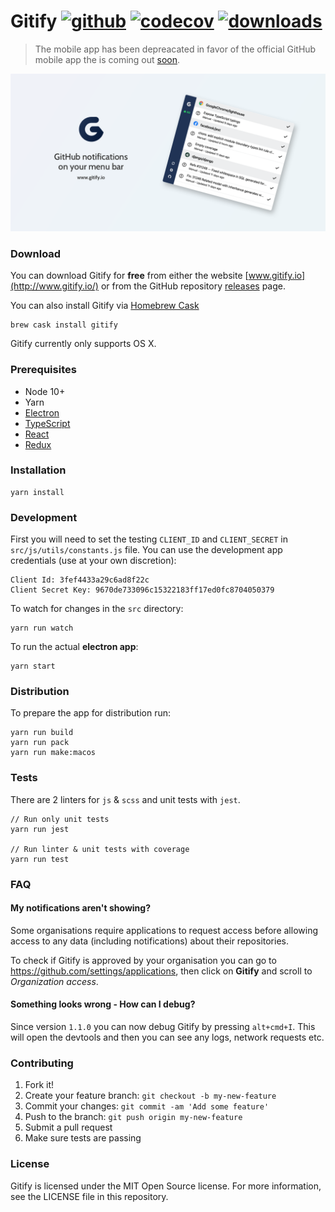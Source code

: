 # Gitify [![github][github-image]][github-url] [![codecov][codecov-image]][codecov-url] [![downloads][downloads-image]][downloads-url]

> The mobile app has been depreacated in favor of the official GitHub mobile app the is coming out [soon](https://github.com/mobile).

![Gitify](assets/images/press.png)

### Download

You can download Gitify for **free** from either the website [www.gitify.io](http://www.gitify.io/) or from the GitHub repository [releases](https://github.com/manosim/gitify/releases) page.

You can also install Gitify via [Homebrew Cask](http://caskroom.io/)

```shell
brew cask install gitify
```

Gitify currently only supports OS X.

### Prerequisites

- Node 10+
- Yarn
- [Electron](https://electronjs.org/)
- [TypeScript](https://www.typescriptlang.org/)
- [React](https://reactjs.org/)
- [Redux](http://redux.js.org/)

### Installation

    yarn install

### Development

First you will need to set the testing `CLIENT_ID` and `CLIENT_SECRET` in `src/js/utils/constants.js` file. You can use the development app credentials (use at your own discretion):

    Client Id: 3fef4433a29c6ad8f22c
    Client Secret Key: 9670de733096c15322183ff17ed0fc8704050379

To watch for changes in the `src` directory:

    yarn run watch

To run the actual **electron app**:

    yarn start

### Distribution

To prepare the app for distribution run:

    yarn run build
    yarn run pack
    yarn run make:macos

### Tests

There are 2 linters for `js` & `scss` and unit tests with `jest`.

    // Run only unit tests
    yarn run jest

    // Run linter & unit tests with coverage
    yarn run test

### FAQ

#### My notifications aren't showing?

Some organisations require applications to request access before allowing access to any data (including notifications) about their repositories.

To check if Gitify is approved by your organisation you can go to https://github.com/settings/applications, then click on **Gitify** and scroll to _Organization access_.

#### Something looks wrong - How can I debug?

Since version `1.1.0` you can now debug Gitify by pressing `alt+cmd+I`. This will open the devtools and then you can see any logs, network requests etc.

### Contributing

1. Fork it!
2. Create your feature branch: `git checkout -b my-new-feature`
3. Commit your changes: `git commit -am 'Add some feature'`
4. Push to the branch: `git push origin my-new-feature`
5. Submit a pull request
6. Make sure tests are passing

### License

Gitify is licensed under the MIT Open Source license. For more information, see the LICENSE file in this repository.

[github-image]: https://github.com/manosim/gitify/workflows/CI/badge.svg
[github-url]: https://github.com/manosim/gitify/actions
[codecov-image]: https://codecov.io/gh/manosim/gitify/branch/master/graph/badge.svg
[codecov-url]: https://codecov.io/gh/manosim/gitify
[downloads-image]: https://img.shields.io/github/downloads/manosim/gitify/total.svg
[downloads-url]: http://www.gitify.io

